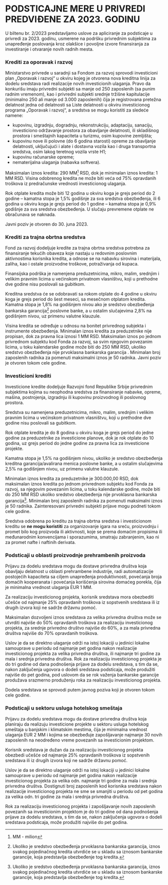 # PODSTICAJNE MERE U PRIVREDI PREDVIĐENE ZA 2023. GODINU

 U biltenu br. 2/2023 predstavljamo uslove za apliciranje za podsticaje u privredi za 2023. godinu, usmerene na podršku privrednim subjektima za unapređenje poslovanja kroz olakšice i povoljne izvore finansiranja za investiranje i otvaranje novih radnih mesta.
 
### Krediti za oporavak i razvoj

Ministarstvo privrede u saradnji sa Fondom za razvoj sprovodi investicioni plan „Oporavak i razvoj“ u okviru kojeg je otvorena nova kreditna linija za dodelu sredstava radi realizacije novih investicionih ulaganja.
Pravo da konkurišu imaju privredni subjekti sa manje od 250 zaposlenih (sa punim radnim vremenom), kao i privredni subjekti srednje tržišne kapitulacije (minimalno 250 ali manje od 3.000 zaposlenih) čija je registrovana pretežna delatnost jedna od delatnosti sa Liste delatnosti u okviru investicionog programa „Oporavak i razvoj“, a sredstva se mogu koristiti za sledeće namene:

- kupovinu, izgradnju, dogradnju, rekonstrukciju, adaptaciju, sanaciju, investiciono održavanje prostora za obavljanje delatnosti, ili skladišnog prostora i smeštajnih kapaciteta u turizmu, osim kupovine zemljišta;
- kupovinu nove ili polovne (do 6 godina starosti) opreme za obavljanje delatnosti, uključujući i alate i dostavna vozila kao i druga transportna sredstva, osim lakog teretnog vozila vrste H1;
- kupovinu računarske opreme;
- nematerijalna ulaganja (nabavka softvera).

Maksimalan iznos kredita: 290 MM[^1]  RSD, dok je minimalan iznos kredita: 1 MM RSD. Visina odobrenog kredita ne može biti veća od 75% opravdanih troškova iz predračunske vrednosti investicionog ulaganja.

Rok otplate kredita može biti 12 godina u okviru koga je grejs period do 2 godine – kamatna stopa je 1,5% godišnje za sva sredstva obezbeđenja, ili 6 godina u okviru koga je grejs period do 1 godine – kamatna stopa je 0,9% godišnje za sva sredstva obezbeđenja. U slučaju prevremene otplate ne obračunava se naknada.

Javni poziv je otvoren do 30. juna 2023.

### Krediti za trajna obrtna sredstva

Fond za razvoj dodeljuje kredite za trajna obrtna sredstva potrebna za finansiranje tekućih obaveza koje nastaju u redovnim poslovnim aktivnostima korisnika kredita, a  odnose se na nabavku sirovina i materijala, zaliha, kao i ostale proizvodne troškove, potraživanja od kupaca.

Finansijska podrška je namenjena preduzetnicima, mikro, malim, srednjim i velikim pravnim licima u većinskom privatnom vlasništvu, koji u prethodne dve godine nisu poslovali sa gubitkom.

Kreditna sredstva će se odobravati sa rokom otplate do 4 godine u okviru koga je grejs period do šest meseci, sa mesečnom otplatom kredita. Kamatna stopa je 1,8% na godišnjem nivou ako je sredstvo obezbeđenja bankarska garancija[^2] poslovne banke, a u ostalim slučajevima 2,8% na godišnjem nivou, uz primenu valutne klauzule.

Visina kredita se određuje u odnosu na bonitet privrednog subjekta i instrumente obezbeđenja. Minimalan iznos kredita za preduzetnike nije propisan, dok za  pravna lica iznosi 1 MM RSD. Maksimalan iznos po jednom privrednom subjektu kod Fonda za razvoj, sa svim njegovim povezanim licima, u toku kalendarske godine može biti do 250 MM RSD, ukoliko sredstvo obezbeđenja nije prvoklasna bankarska garancija . Minimalan broj zaposlenih radnika za pomenuti maksimalni iznos je 50 radnika.
Javni poziv je otvoren tokom cele godine.

### Investicioni krediti

Investicione kredite dodeljuje Razvojni fond Republike Srbije privrednim subjektima kojima su neophodna sredstva za finansiranje nabavke, opreme, mašina, postrojenja, izgradnju ili kupovinu proizvodnog ili poslovnog prostora. 

Sredstva su namenjena preduzetnicima, mikro, malim, srednjim i velikim pravnim licima u većinskom privatnom vlasništvu, koji u prethodne dve godine nisu poslovali sa gubitkom.

Rok otplate kredita je do 8 godina u okviru koga je grejs period do jedne godine za preduzetnike za investicione planove, dok je rok otplate do 10 godina, uz grejs period do jedne godine za pravna lica za investicione projekte.

Kamatna stopa je 1,5% na godišnjem nivou, ukoliko je sredstvo obezbeđenja kreditna garancija/avalirana menica poslovne banke, a u ostalim slučajevima 2,5% na godišnjem nivou, uz primenu valutne klauzule.

Minimalan iznos kredita za preduzetnike je 300.000,00 RSD, dok  maksimalan iznos kredita po jednom privrednom subjektu kod Fonda za razvoj, sa njegovim povezanim licima, u toku kalendarske godine, može biti do 250 MM RSD ukoliko sredstvo obezbeđenja nije prvoklasna bankarska garancija[^3]. Minimalan broj zaposlenih radnika za pomenuti maksimalni iznos je 50 radnika.
Zainteresovani privredni subjekti prijave mogu podneti tokom cele godine.

Sredstva odobrena po kreditu za trajna obrtna sredstva i investicionom kreditu se **ne mogu koristiti** za organizovanje igara na sreću, proizvodnju i promet bilo kog proizvoda ili aktivnosti, koje se prema domaćim propisima ili međunarodnim konvencijama i sporazumima, smatraju zabranjenim, kao ni za promet nafte i naftinih derivata.

### Podsticaji u oblasti proizvodnje prehrambenih proizvoda

Prijavu za dodelu sredstava mogu da dostave privredna društva koja obavljaju delatnost u oblasti prehrambene industrije, radi automatizacije postojećih kapaciteta sa ciljem unapređenja produktivnosti, povećanja broja domaćih kooperanata i povećanja korišćenja sirovina domaćeg porekla, čija je minimalna vrednost ulaganja EUR 1 MM.

Za realizaciju investicionog projekta, korisnik sredstava mora obezbediti učešće od najmanje 25% opravdanih troškova iz sopstvenih sredstava ili iz drugih izvora koji ne sadrže državnu pomoć.

Maksimalan dozvoljeni iznos sredstava za velika privredna društva može se utvrditi najviše do 50% opravdanih troškova za realizaciju investicionog projekta, za srednje privredno društvo najviše do 60%, a za mala privredna društva najviše do 70% opravdanih troškova.

Uslov je da se direktno ulaganje održi na istoj lokaciji u jedinici lokalne samouprave u periodu od najmanje pet godina nakon realizacije investicionog projekta za velika privredna društva, ili najmanje tri godine za mala i srednja privredna društva.
Rok za realizaciju investicionog projekta je do tri godine od dana podnošenja prijave za dodelu sredstava, s tim da se, nakon zaključenja ugovora o dodeli sredstava podsticaja, može produžiti najviše do pet godina, pod uslovom da se rok važenja bankarske garancije produžava srazmerno produženju roka za realizaciju investicionog projekta.

Dodela sredstava se sprovodi putem javnog poziva koji je otvoren tokom cele godine.

### Podsticaji u sektoru usluga hotelskog smeštaja
Prijavu za dodelu sredstava mogu da dostave privredna društva koja planiraju da realizuju investicione projekte u sektoru usluga hotelskog smeštaja u banjskim i klimatskim mestima, čija je minimalna vrednost ulaganja EUR 2 MM i kojima se obezbeđuje zapošljavanje najmanje 30 novih zaposlenih na neodređeno vreme povezanih sa investicionim projektom.

Korisnik sredstava je dužan da za realizaciju investicionog projekta obezbedi učešće od najmanje 25% opravdanih troškova iz sopstvenih sredstava ili iz drugih izvora koji ne sadrže državnu pomoć.

Uslov je da se direktno ulaganje održi na istoj lokaciji u jedinici lokalne samouprave u periodu od najmanje pet godina nakon realizacije investicionog projekta za velika odn. najmanje tri godine za mala i srednja privredna društva. Dostignuti broj zaposlenih kod korisnika sredstava nakon realizacije investicionog projekta ne sme se smanjiti u periodu od pet godina za velika odn. tri godine za mala i srednja privredna društva.

Rok za realizaciju investicionog projekta i zapošljavanje novih zaposlenih povezanih sa investicionim projektom je do tri godine od dana podnošenja prijave za dodelu sredstava, s tim da se, nakon zaključenja ugovora o dodeli sredstava podsticaja, može produžiti najviše do pet godina.

[^1]: MM - milion
[^2]: Ukoliko je sredstvo obezbeđenja prvoklasna bankarska garancija, iznos svakog pojedinačnog kredita utvrdiće se u skladu sa iznosom bankarske garancije, koja predstavlja obezbeđenje tog kredita.
[^3]: Ukoliko je sredstvo obezbeđenja prvoklasna bankarska garancija, iznos svakog pojedinačnog kredita utvrdiće se u skladu sa iznosom bankarske garancije, koja predstavlja obezbeđenje tog kredita.
